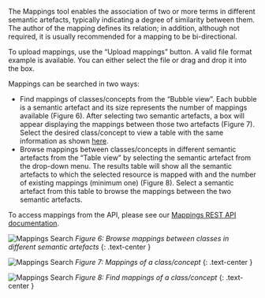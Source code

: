 The Mappings tool enables the association of two or more terms in different semantic artefacts, typically indicating a degree of similarity between them. The author of the mapping defines its relation; in addition, although not required, it is usually recommended for a mapping to be bi-directional.

To upload mappings, use the “Upload mappings” button. A valid file format example is available. You can either select the file or drag and drop it into the box.

Mappings can be searched in two ways:

- Find mappings of classes/concepts from the “Bubble view”. Each bubble is a semantic artefact and its size represents the number of mappings available (Figure 6). After selecting two semantic artefacts, a box will appear displaying the mappings between those two artefacts (Figure 7). Select the desired class/concept to view a table with the same information as shown [here](). 
- Browse mappings between classes/concepts in different semantic artefacts from the “Table view” by selecting the semantic artefact from the drop-down menu. The results table will show all the semantic artefacts to which the selected resource is mapped with and the number of existing mappings (minimum one) (Figure 8). Select a semantic artefact from this table to browse the mappings between the two semantic artefacts.

To access mappings from the API, please see our [Mappings REST API documentation]().

![Mappings Search]({{site.figures_link}}/{{page.portal}}/Figure6.png)
_Figure 6: Browse mappings between classes in different semantic artefacts_
{: .text-center }

![Mappings Search]({{site.figures_link}}/{{page.portal}}/Figure7.png)
_Figure 7: Mappings of a class/concept_
{: .text-center }

![Mappings Search]({{site.figures_link}}/{{page.portal}}/Figure8.png)
_Figure 8: Find mappings of a class/concept_
{: .text-center }
